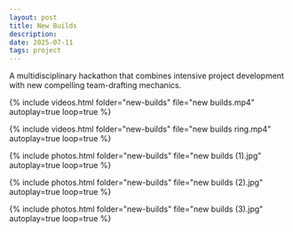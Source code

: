 ```yaml
---
layout: post
title: New Builds
description: 
date: 2025-07-11
tags: project
---
```

A multidisciplinary hackathon that combines intensive project development with new compelling team-drafting mechanics.

{% include videos.html 
   folder="new-builds"
   file="new builds.mp4"
   autoplay=true 
   loop=true %}

{% include videos.html 
   folder="new-builds"
   file="new builds ring.mp4"
   autoplay=true 
   loop=true %}

{% include photos.html 
   folder="new-builds"
   file="new builds (1).jpg"
   autoplay=true 
   loop=true %}

{% include photos.html 
   folder="new-builds"
   file="new builds (2).jpg"
   autoplay=true 
   loop=true %}

{% include photos.html 
   folder="new-builds"
   file="new builds (3).jpg"
   autoplay=true 
   loop=true %}